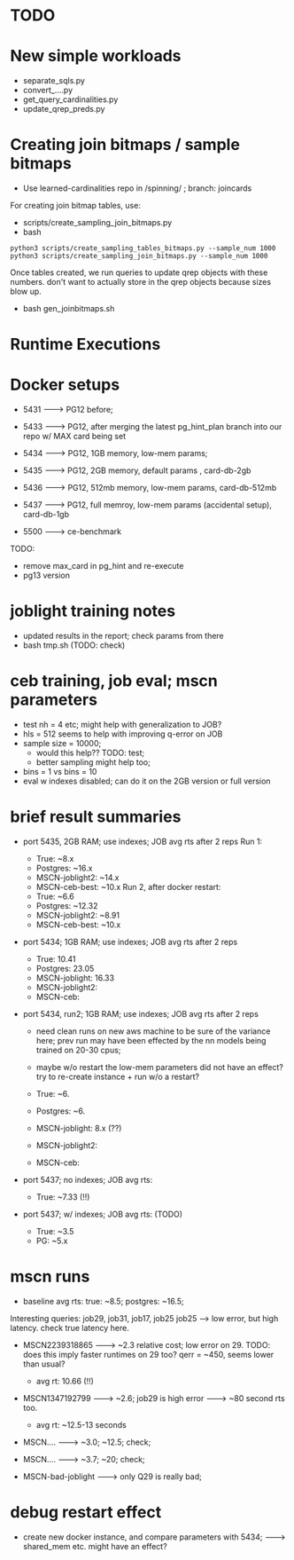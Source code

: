 
# TODO

# New simple workloads

* separate\_sqls.py
* convert\_....py
* get_query_cardinalities.py
* update_qrep_preds.py

# Creating join bitmaps / sample bitmaps

* Use learned-cardinalities repo in /spinning/ ; branch: joincards

For creating join bitmap tables, use:
* scripts/create_sampling_join_bitmaps.py
* bash

```
python3 scripts/create_sampling_tables_bitmaps.py --sample_num 1000
python3 scripts/create_sampling_join_bitmaps.py --sample_num 1000
```

Once tables created, we run queries to update qrep objects with these numbers.
don't want to actually store in the qrep objects because sizes blow up.


* bash gen_joinbitmaps.sh

# Runtime Executions

# Docker setups

* 5431 ---> PG12 before;
* 5433 ---> PG12, after merging the latest pg_hint_plan branch into our repo w/ MAX
card being set
* 5434 ---> PG12, 1GB memory, low-mem params;
* 5435 ---> PG12, 2GB memory, default params , card-db-2gb
* 5436 ---> PG12, 512mb memory, low-mem params, card-db-512mb
* 5437 ---> PG12, full memroy, low-mem params (accidental setup), card-db-1gb

* 5500 ---> ce-benchmark

TODO:
* remove max_card in pg_hint and re-execute
* pg13 version

# joblight training notes

* updated results in the report; check params from there
* bash tmp.sh (TODO: check)

# ceb training, job eval; mscn parameters

* test nh = 4 etc; might help with generalization to JOB?
* hls = 512 seems to help with improving q-error on JOB
* sample size = 10000;
  * would this help?? TODO: test;
  * better sampling might help too;
* bins = 1 vs bins = 10
* eval w indexes disabled; can do it on the 2GB version or full version

# brief result summaries

* port 5435, 2GB RAM; use indexes; JOB avg rts after 2 reps
  Run 1:
  * True: ~8.x
  * Postgres: ~16.x
  * MSCN-joblight2: ~14.x
  * MSCN-ceb-best: ~10.x
  Run 2, after docker restart:
  * True: ~6.6
  * Postgres: ~12.32
  * MSCN-joblight2: ~8.91
  * MSCN-ceb-best: ~10.x


* port 5434; 1GB RAM; use indexes; JOB avg rts after 2 reps
  * True: 10.41
  * Postgres: 23.05
  * MSCN-joblight: 16.33
  * MSCN-joblight2:
  * MSCN-ceb:

* port 5434, run2; 1GB RAM; use indexes; JOB avg rts after 2 reps
  * need clean runs on new aws machine to be sure of the variance here; prev
  run may have been effected by the nn models being trained on 20-30 cpus;
  * maybe w/o restart the low-mem parameters did not have an effect? try to
  re-create instance + run w/o a restart?

  * True: ~6.
  * Postgres: ~6.
  * MSCN-joblight: 8.x (??)
  * MSCN-joblight2:
  * MSCN-ceb:

* port 5437; no indexes; JOB avg rts:
  * True: ~7.33 (!!)

* port 5437; w/ indexes; JOB avg rts: (TODO)
  * True: ~3.5
  * PG: ~5.x

# mscn runs

* baseline avg rts: true: ~8.5; postgres: ~16.5;

Interesting queries: job29, job31, job17, job25
job25 --> low error, but high latency. check true latency here.

* MSCN2239318865 ---> ~2.3 relative cost; low error on 29. TODO: does this
imply faster runtimes on 29 too? qerr = ~450, seems lower than usual?
  * avg rt: 10.66 (!!)

* MSCN1347192799 ---> ~2.6; job29 is high error ---> ~80 second rts too.
  * avg rt: ~12.5-13 seconds

* MSCN.... ---> ~3.0; ~12.5; check;
* MSCN.... ---> ~3.7; ~20; check;

* MSCN-bad-joblight ---> only Q29 is really bad;

# debug restart effect

* create new docker instance, and compare parameters with 5434; ---> shared_mem
etc. might have an effect?
